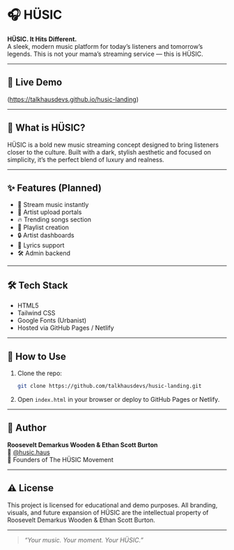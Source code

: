 # 🎧 HÜSIC

**HÜSIC. It Hits Different.**  
A sleek, modern music platform for today’s listeners and tomorrow’s legends. This is not your mama’s streaming service — this is HÜSIC.

---

## 🚀 Live Demo

(https://talkhausdevs.github.io/husic-landing)  


---

## 🖤 What is HÜSIC?

HÜSIC is a bold new music streaming concept designed to bring listeners closer to the culture. Built with a dark, stylish aesthetic and focused on simplicity, it’s the perfect blend of luxury and realness.

---

## ✨ Features (Planned)

- 🎵 Stream music instantly
- 📁 Artist upload portals
- 🔥 Trending songs section
- 💾 Playlist creation
- 🔒 Artist dashboards
- 🎤 Lyrics support
- 🛠 Admin backend

---

## 🛠 Tech Stack

- HTML5  
- Tailwind CSS  
- Google Fonts (Urbanist)  
- Hosted via GitHub Pages / Netlify

---

## 📁 How to Use

1. Clone the repo:
   ```bash
   git clone https://github.com/talkhausdevs/husic-landing.git
   ```

2. Open `index.html` in your browser or deploy to GitHub Pages or Netlify.

---

## 🧠 Author

**Roosevelt Demarkus Wooden & Ethan Scott Burton**  
📸 [@husic.haus](https://instagram.com/yourhusicpage)  
🎤 Founders of The HÜSIC Movement

---

## ⚠️ License

This project is licensed for educational and demo purposes. All branding, visuals, and future expansion of HÜSIC are the intellectual property of Roosevelt Demarkus Wooden & Ethan Scott Burton.

---

> _“Your music. Your moment. Your HÜSIC.”_
